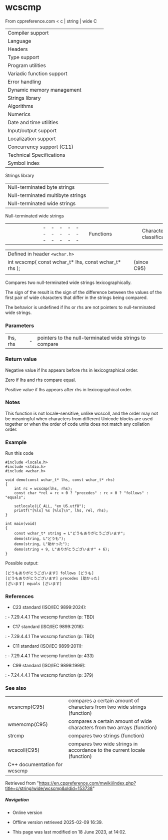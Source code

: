 # wcscmp

From cppreference.com
< c‎ | string‎ | wide
 C

|  |  |  |  |  |
| --- | --- | --- | --- | --- |
| Compiler support | | | | |
| Language | | | | |
| Headers | | | | |
| Type support | | | | |
| Program utilities | | | | |
| Variadic function support | | | | |
| Error handling | | | | |
| Dynamic memory management | | | | |
| Strings library | | | | |
| Algorithms | | | | |
| Numerics | | | | |
| Date and time utilities | | | | |
| Input/output support | | | | |
| Localization support | | | | |
| Concurrency support (C11) | | | | |
| Technical Specifications | | | | |
| Symbol index | | | | |

 Strings library

|  |  |  |  |  |
| --- | --- | --- | --- | --- |
| Null-terminated byte strings | | | | |
| Null-terminated multibyte strings | | | | |
| Null-terminated wide strings | | | | |

 Null-terminated wide strings

|  |  |  |  |  |  |  |  |  |  |  |  |  |  |  |  |  |  |  |  |  |  |  |  |  |  |  |  |  |  |  |  |  |  |  |  |  |  |  |  |  |  |  |  |  |  |  |  |  |  |  |  |  |  |  |  |  |  |  |  |  |  |  |  |  |  |  |  |  |  |  |  |  |  |  |  |  |  |  |  |  |  |  |  |  |  |  |  |  |  |  |  |  |  |  |  |  |  |  |  |  |  |  |  |  |  |  |  |  |  |  |  |  |  |  |  |  |  |  |  |  |  |  |  |  |  |  |  |  |  |  |  |  |  |  |  |  |  |  |  |  |  |  |  |  |  |  |  |  |  |  |  |  |  |  |  |  |  |  |  |  |  |  |  |  |  |  |  |  |  |  |  |  |  |  |  |  |  |  |  |  |  |  |  |  |  |  |  |  |  |  |  |  |  |  |  |  |  |  |  |  |  |  |  |  |  |  |  |  |  |  |  |  |  |  |  |  |  |  |  |  |  |  |  |  |  |  |  |  |  |  |  |  |  |  |  |  |  |  |  |  |  |  |  |  |  |  |  |  |  |  |  |  |  |  |  |  |  |  |  |  |  |  |  |  |  |  |  |  |  |  |  |  |  |  |  |  |  |  |  |  |  |  |  |  |  |  |  |  |  |  |  |  |  |  |  |  |  |  |  |  |  |  |  |  |  |  |  |  |  |  |  |  |  |
| --- | --- | --- | --- | --- | --- | --- | --- | --- | --- | --- | --- | --- | --- | --- | --- | --- | --- | --- | --- | --- | --- | --- | --- | --- | --- | --- | --- | --- | --- | --- | --- | --- | --- | --- | --- | --- | --- | --- | --- | --- | --- | --- | --- | --- | --- | --- | --- | --- | --- | --- | --- | --- | --- | --- | --- | --- | --- | --- | --- | --- | --- | --- | --- | --- | --- | --- | --- | --- | --- | --- | --- | --- | --- | --- | --- | --- | --- | --- | --- | --- | --- | --- | --- | --- | --- | --- | --- | --- | --- | --- | --- | --- | --- | --- | --- | --- | --- | --- | --- | --- | --- | --- | --- | --- | --- | --- | --- | --- | --- | --- | --- | --- | --- | --- | --- | --- | --- | --- | --- | --- | --- | --- | --- | --- | --- | --- | --- | --- | --- | --- | --- | --- | --- | --- | --- | --- | --- | --- | --- | --- | --- | --- | --- | --- | --- | --- | --- | --- | --- | --- | --- | --- | --- | --- | --- | --- | --- | --- | --- | --- | --- | --- | --- | --- | --- | --- | --- | --- | --- | --- | --- | --- | --- | --- | --- | --- | --- | --- | --- | --- | --- | --- | --- | --- | --- | --- | --- | --- | --- | --- | --- | --- | --- | --- | --- | --- | --- | --- | --- | --- | --- | --- | --- | --- | --- | --- | --- | --- | --- | --- | --- | --- | --- | --- | --- | --- | --- | --- | --- | --- | --- | --- | --- | --- | --- | --- | --- | --- | --- | --- | --- | --- | --- | --- | --- | --- | --- | --- | --- | --- | --- | --- | --- | --- | --- | --- | --- | --- | --- | --- | --- | --- | --- | --- | --- | --- | --- | --- | --- | --- | --- | --- | --- | --- | --- | --- | --- | --- | --- | --- | --- | --- | --- | --- | --- | --- | --- | --- | --- | --- | --- | --- | --- | --- | --- | --- | --- | --- | --- | --- | --- | --- | --- | --- | --- | --- | --- | --- | --- | --- | --- | --- | --- | --- | --- | --- | --- | --- | --- | --- | --- | --- | --- |
| |  |  |  |  |  | | --- | --- | --- | --- | --- | | Functions | | | | | | Character classification | | | | | | |  |  |  |  |  | | --- | --- | --- | --- | --- | | iswalnum(C95) | | | | | | iswalpha(C95) | | | | | | iswlower(C95) | | | | | | iswupper(C95) | | | | | | iswdigit(C95) | | | | | | iswxdigit(C95) | | | | | | iswblank(C99) | | | | | | |  |  |  |  |  | | --- | --- | --- | --- | --- | | iswctype(C95) | | | | | | iswcntrl(C95) | | | | | | iswgraph(C95) | | | | | | iswspace(C95) | | | | | | iswprint(C95) | | | | | | iswpunct(C95) | | | | | | wctype(C95) | | | | | | | Character manipulation | | | | | | |  |  |  |  |  | | --- | --- | --- | --- | --- | | towlower(C95) | | | | | | towupper(C95) | | | | | | |  |  |  |  |  | | --- | --- | --- | --- | --- | | wctrans(C95) | | | | | | towctrans(C95) | | | | | | | Conversions to numeric formats | | | | | | |  |  |  |  |  | | --- | --- | --- | --- | --- | | wcstolwcstoll(C95)(C99) | | | | | | wcstofwcstodwcstold(C99)(C95)(C99) | | | | | | |  |  |  |  |  | | --- | --- | --- | --- | --- | | wcstoulwcstoull(C95)(C99) | | | | | | wcstoimaxwcstoumax(C99)(C99) | | | | | |  | | | | | | | String manipulation | | | | | | |  |  |  |  |  | | --- | --- | --- | --- | --- | | wcscpywcscpy_s(C95)(C11) | | | | | | wcsncpywcsncpy_s(C95)(C11) | | | | | | wcsxfrm(C95) | | | | | | |  |  |  |  |  | | --- | --- | --- | --- | --- | | wcscatwcscat_s(C95)(C11) | | | | | | wcsncatwcsncat_s(C95)(C11) | | | | | |  | | | | | | | |  |  |  |  |  | | --- | --- | --- | --- | --- | | String examination | | | | | | |  |  |  |  |  | | --- | --- | --- | --- | --- | | wcslenwcsnlen_s(C95)(C11) | | | | | | wcsstr(C95) | | | | | | ****wcscmp****(C95) | | | | | | wcsncmp(C95) | | | | | | wcscoll(C95) | | | | | | wcschr(C95) | | | | | | |  |  |  |  |  | | --- | --- | --- | --- | --- | | wcsrchr(C95) | | | | | | wcspbrk(C95) | | | | | | wcsspn(C95) | | | | | | wcscspn(C95) | | | | | | wcstokwcstok_s(C95)(C11) | | | | | |  | | | | | | | Array manipulation | | | | | | |  |  |  |  |  | | --- | --- | --- | --- | --- | | wmemcpywmemcpy_s(C95)(C11) | | | | | | wmemmovewmemmove_s(C95)(C11) | | | | | | |  |  |  |  |  | | --- | --- | --- | --- | --- | | wmemcmp(C95) | | | | | | wmemchr(C95) | | | | | | wmemset(C95) | | | | | |  | | | | | | | Types | | | | | | wchar_t wint_t(C95) | | | | | | wctrans_t wctype_t(C95)(C95) | | | | | | Macros | | | | | | WCHAR_MIN WCHAR_MAX(C95)(C95) | | | | | | WEOF(C95) | | | | | |

|  |  |  |
| --- | --- | --- |
| Defined in header `<wchar.h>` |  |  |
| int wcscmp( const wchar_t\* lhs, const wchar_t\* rhs ); |  | (since C95) |
|  |  |  |

Compares two null-terminated wide strings lexicographically.

The sign of the result is the sign of the difference between the values of the first pair of wide characters that differ in the strings being compared.

The behavior is undefined if lhs or rhs are not pointers to null-terminated wide strings.

### Parameters

|  |  |  |
| --- | --- | --- |
| lhs, rhs | - | pointers to the null-terminated wide strings to compare |

### Return value

Negative value if lhs appears before rhs in lexicographical order.

Zero if lhs and rhs compare equal.

Positive value if lhs appears after rhs in lexicographical order.

### Notes

This function is not locale-sensitive, unlike wcscoll, and the order may not be meaningful when characters from different Unicode blocks are used together or when the order of code units does not match any collation order.

### Example

Run this code

```
#include <locale.h>
#include <stdio.h>
#include <wchar.h>
 
void demo(const wchar_t* lhs, const wchar_t* rhs)
{
    int rc = wcscmp(lhs, rhs);
    const char *rel = rc < 0 ? "precedes" : rc > 0 ? "follows" : "equals";
 
    setlocale(LC_ALL, "en_US.utf8");
    printf("[%ls] %s [%ls]\n", lhs, rel, rhs);
}
 
int main(void)
{
    const wchar_t* string = L"どうもありがとうございます";
    demo(string, L"どうも");
    demo(string, L"助かった");
    demo(string + 9, L"ありがとうございます" + 6);
}

```

Possible output:

```
[どうもありがとうございます] follows [どうも]
[どうもありがとうございます] precedes [助かった]
[ざいます] equals [ざいます]

```

### References

- C23 standard (ISO/IEC 9899:2024):

:   - 7.29.4.4.1 The wcscmp function (p: TBD)

- C17 standard (ISO/IEC 9899:2018):

:   - 7.29.4.4.1 The wcscmp function (p: TBD)

- C11 standard (ISO/IEC 9899:2011):

:   - 7.29.4.4.1 The wcscmp function (p: 433)

- C99 standard (ISO/IEC 9899:1999):

:   - 7.24.4.4.1 The wcscmp function (p: 379)

### See also

|  |  |
| --- | --- |
| wcsncmp(C95) | compares a certain amount of characters from two wide strings   (function) |
| wmemcmp(C95) | compares a certain amount of wide characters from two arrays   (function) |
| strcmp | compares two strings   (function) |
| wcscoll(C95) | compares two wide strings in accordance to the current locale   (function) |
| C++ documentation for wcscmp | |

Retrieved from "<https://en.cppreference.com/mwiki/index.php?title=c/string/wide/wcscmp&oldid=153738>"

##### Navigation

- Online version
- Offline version retrieved 2025-02-09 16:39.

- This page was last modified on 18 June 2023, at 14:02.